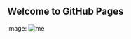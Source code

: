 ## Welcome to GitHub Pages
image: ![me](http://www.zealand.dk/wp-content/uploads/2019/01/Zealand_logo_black_RGB_1600px_72dpi.png)
